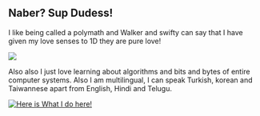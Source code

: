 ## Naber? Sup Dudess!
I like being called a polymath and Walker and swifty
can say that I have given my love senses to 1D
they are pure love!

<img src="http://images6.fanpop.com/image/photos/32600000/1D-Gifs-one-direction-32615616-500-225.gif">

Also also I just love learning about algorithms and bits and bytes of entire computer systems.
Also I am multilingual, I can speak Turkish, korean and Taiwannese apart from English, Hindi and Telugu. 

[![Here is What I do here!](https://github-readme-stats.vercel.app/api?username=Alaska18&count_private=true&show_icons=true&theme=dark)](https://github.com/anuraghazra/github-readme-stats)

